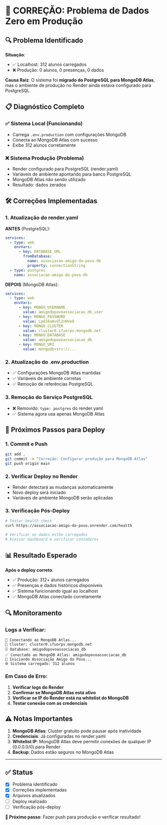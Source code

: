 # 🔧 CORREÇÃO: Problema de Dados Zero em Produção

## 🔍 Problema Identificado

**Situação**: 
- ✅ Localhost: 312 alunos carregados
- ❌ Produção: 0 alunos, 0 presenças, 0 dados

**Causa Raiz**: 
O sistema foi **migrado do PostgreSQL para MongoDB Atlas**, mas o ambiente de produção no Render ainda estava configurado para PostgreSQL.

## 📋 Diagnóstico Completo

### ✅ Sistema Local (Funcionando)
- Carrega `.env.production` com configurações MongoDB
- Conecta ao MongoDB Atlas com sucesso
- Exibe 312 alunos corretamente

### ❌ Sistema Produção (Problema)
- Render configurado para PostgreSQL (render.yaml)
- Variáveis de ambiente apontando para banco PostgreSQL
- MongoDB Atlas não sendo utilizado
- Resultado: dados zerados

## 🛠️ Correções Implementadas

### 1. **Atualização do render.yaml**

**ANTES** (PostgreSQL):
```yaml
services:
  - type: web
    envVars:
      - key: DATABASE_URL
        fromDatabase:
          name: associacao-amigo-do-povo-db
          property: connectionString
  - type: postgres
    name: associacao-amigo-do-povo-db
```

**DEPOIS** (MongoDB Atlas):
```yaml
services:
  - type: web
    envVars:
      - key: MONGO_USERNAME
        value: amigodopovoassociacao_db_user
      - key: MONGO_PASSWORD
        value: Lp816oHvdl2nHVeO
      - key: MONGO_CLUSTER
        value: cluster0.ifuorpv.mongodb.net
      - key: MONGO_DATABASE
        value: amigodopovoassociacao_db
      - key: MONGO_URI
        value: mongodb+srv://...
```

### 2. **Atualização do .env.production**

- ✅ Configurações MongoDB Atlas mantidas
- ✅ Variáveis de ambiente corretas
- ✅ Remoção de referências PostgreSQL

### 3. **Remoção do Serviço PostgreSQL**

- ❌ Removido: `type: postgres` do render.yaml
- ✅ Sistema agora usa apenas MongoDB Atlas

## 🚀 Próximos Passos para Deploy

### 1. **Commit e Push**
```bash
git add .
git commit -m "Correção: Configurar produção para MongoDB Atlas"
git push origin main
```

### 2. **Verificar Deploy no Render**
- Render detectará as mudanças automaticamente
- Novo deploy será iniciado
- Variáveis de ambiente MongoDB serão aplicadas

### 3. **Verificação Pós-Deploy**
```bash
# Testar health check
curl https://associacao-amigo-do-povo.onrender.com/health

# Verificar se dados estão carregados
# Acessar dashboard e verificar contadores
```

## 📊 Resultado Esperado

**Após o deploy correto**:
- ✅ Produção: 312+ alunos carregados
- ✅ Presenças e dados históricos disponíveis
- ✅ Sistema funcionando igual ao localhost
- ✅ MongoDB Atlas conectado corretamente

## 🔍 Monitoramento

### Logs a Verificar:
```
🔗 Conectando ao MongoDB Atlas...
📍 Cluster: cluster0.ifuorpv.mongodb.net
🗄️ Database: amigodopovoassociacao_db
✅ Conectado ao MongoDB Atlas: amigodopovoassociacao_db
🚀 Iniciando Associação Amigo do Povo...
🌐 Sistema carregado: 312 alunos
```

### Em Caso de Erro:
1. **Verificar logs do Render**
2. **Confirmar se MongoDB Atlas está ativo**
3. **Verificar se IP do Render está na whitelist do MongoDB**
4. **Testar conexão com as credenciais**

## ⚠️ Notas Importantes

1. **MongoDB Atlas**: Cluster gratuito pode pausar após inatividade
2. **Credenciais**: Já configuradas no render.yaml
3. **Whitelist IP**: MongoDB Atlas deve permitir conexões de qualquer IP (0.0.0.0/0) para Render
4. **Backup**: Dados estão seguros no MongoDB Atlas

---

## ✅ Status

- [x] Problema identificado
- [x] Correções implementadas
- [x] Arquivos atualizados
- [ ] Deploy realizado
- [ ] Verificação pós-deploy

**🎯 Próximo passo**: Fazer push para produção e verificar resultado!